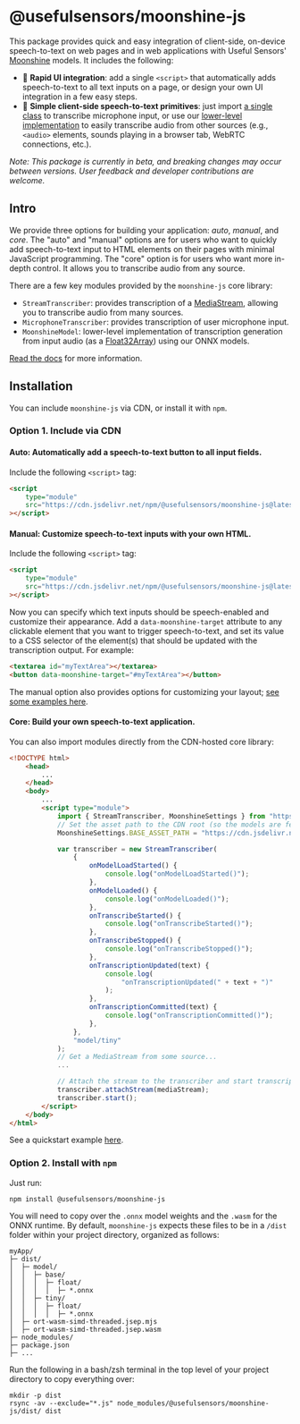 # @usefulsensors/moonshine-js

This package provides quick and easy integration of client-side, on-device speech-to-text on web pages and in web applications with Useful Sensors' [Moonshine](https://github.com/usefulsensors/moonshine) models. It includes the following:

-   🌙 **Rapid UI integration**: add a single `<script>` that automatically adds speech-to-text to all text inputs on a page, or design your own UI integration in a few easy steps.
-   🌙 **Simple client-side speech-to-text primitives**: just import [a single class](https://usefulsensors.github.io/moonshine-js/classes/MicrophoneTranscriber.html) to transcribe microphone input, or use our [lower-level implementation](https://usefulsensors.github.io/moonshine-js/classes/StreamTranscriber.html) to easily transcribe audio from other sources (e.g., `<audio>` elements, sounds playing in a browser tab, WebRTC connections, etc.).

_Note: This package is currently in beta, and breaking changes may occur between versions. User feedback and developer contributions are welcome._

## Intro

We provide three options for building your application: _auto_, _manual_, and _core_. The "auto" and "manual" options are for users who want to quickly add speech-to-text input to HTML elements on their pages with minimal JavaScript programming. The "core" option is for users who want more in-depth control. It allows you to transcribe audio from any source.

There are a few key modules provided by the `moonshine-js` core library:

-   `StreamTranscriber`: provides transcription of a [MediaStream](https://developer.mozilla.org/en-US/docs/Web/API/MediaStream), allowing you to transcribe audio from many sources.
-   `MicrophoneTranscriber`: provides transcription of user microphone input.
-   `MoonshineModel`: lower-level implementation of transcription generation from input audio (as a [Float32Array](https://developer.mozilla.org/en-US/docs/Web/JavaScript/Reference/Global_Objects/Float32Array)) using our ONNX models.

[Read the docs](https://usefulsensors.github.io/moonshine-js/) for more information.

## Installation

You can include `moonshine-js` via CDN, or install it with `npm`.

### Option 1. Include via CDN

#### Auto: Automatically add a speech-to-text button to all input fields.

Include the following `<script>` tag:

```html
<script
    type="module"
    src="https://cdn.jsdelivr.net/npm/@usefulsensors/moonshine-js@latest/dist/moonshine.auto.min.js"
></script>
```

#### Manual: Customize speech-to-text inputs with your own HTML.

Include the following `<script>` tag:

```html
<script
    type="module"
    src="https://cdn.jsdelivr.net/npm/@usefulsensors/moonshine-js@latest/dist/moonshine.manual.min.js"
></script>
```

Now you can specify which text inputs should be speech-enabled and customize their appearance. Add a `data-moonshine-target` attribute to any clickable element that you want to trigger speech-to-text, and set its value to a CSS selector of the element(s) that should be updated with the transcription output. For example:

```html
<textarea id="myTextArea"></textarea>
<button data-moonshine-target="#myTextArea"></button>
```

The manual option also provides options for customizing your layout; [see some examples here](https://github.com/usefulsensors/moonshine-js/blob/main/examples/quickstart/manual.html).

#### Core: Build your own speech-to-text application.

You can also import modules directly from the CDN-hosted core library:

```html
<!DOCTYPE html>
    <head>
        ...
    </head>
    <body>
        ...
        <script type="module">
            import { StreamTranscriber, MoonshineSettings } from "https://cdn.jsdelivr.net/npm/@usefulsensors/moonshine-js@latest/dist/moonshine.min.js"
            // Set the asset path to the CDN root (so the models are fetched from there)
            MoonshineSettings.BASE_ASSET_PATH = "https://cdn.jsdelivr.net/npm/@usefulsensors/moonshine-js@latest/dist/";

            var transcriber = new StreamTranscriber(
                {
                    onModelLoadStarted() {
                        console.log("onModelLoadStarted()");
                    },
                    onModelLoaded() {
                        console.log("onModelLoaded()");
                    },
                    onTranscribeStarted() {
                        console.log("onTranscribeStarted()");
                    },
                    onTranscribeStopped() {
                        console.log("onTranscribeStopped()");
                    },
                    onTranscriptionUpdated(text) {
                        console.log(
                            "onTranscriptionUpdated(" + text + ")"
                        );
                    },
                    onTranscriptionCommitted(text) {
                        console.log("onTranscriptionCommitted()");
                    },
                },
                "model/tiny"
            );
            // Get a MediaStream from some source...
            ...

            // Attach the stream to the transcriber and start transcription
            transcriber.attachStream(mediaStream);
            transcriber.start();
        </script>
    </body>
</html>
```

See a quickstart example [here](https://github.com/usefulsensors/moonshine-js/blob/main/examples/quickstart/core.html).

### Option 2. Install with `npm`

Just run:

```
npm install @usefulsensors/moonshine-js
```

You will need to copy over the `.onnx` model weights and the `.wasm` for the ONNX runtime. By default, `moonshine-js` expects these files to be in a `/dist` folder within your project directory, organized as follows:

```
myApp/
├─ dist/
│  ├─ model/
│  │  ├─ base/
│  │  │  ├─ float/
│  │  │  │  ├─ *.onnx
│  │  ├─ tiny/
│  │  │  ├─ float/
│  │  │  │  ├─ *.onnx
│  ├─ ort-wasm-simd-threaded.jsep.mjs
│  ├─ ort-wasm-simd-threaded.jsep.wasm
├─ node_modules/
├─ package.json
├─ ...
```

Run the following in a bash/zsh terminal in the top level of your project directory to copy everything over:

``` shell
mkdir -p dist
rsync -av --exclude="*.js" node_modules/@usefulsensors/moonshine-js/dist/ dist
```
